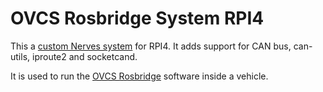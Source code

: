 # OVCS Rosbridge System RPI4

This a [custom Nerves system](https://hexdocs.pm/nerves/customizing-systems.html) for RPI4.
It adds support for CAN bus, can-utils, iproute2 and socketcand.

It is used to run the [OVCS Rosbridge](https://github.com/open-vehicle-control-system/ovcs/tree/main/rosbridge) software inside a vehicle.
